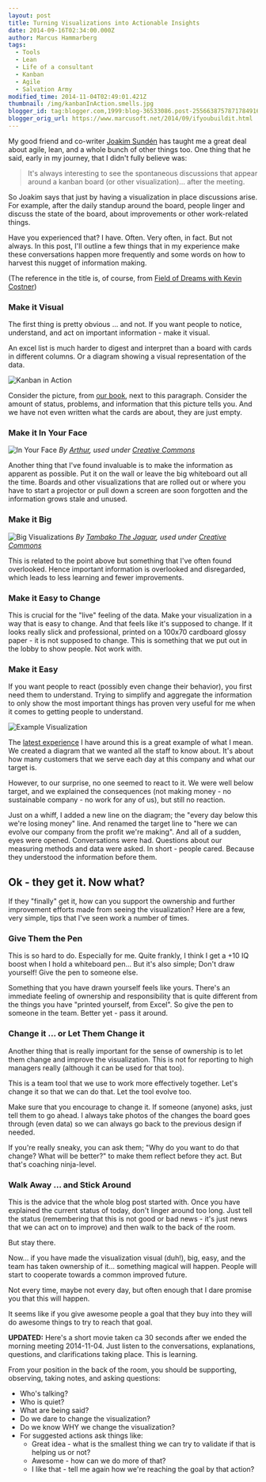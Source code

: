 ```yaml
---
layout: post
title: Turning Visualizations into Actionable Insights
date: 2014-09-16T02:34:00.000Z
author: Marcus Hammarberg
tags:
  - Tools
  - Lean
  - Life of a consultant
  - Kanban
  - Agile
  - Salvation Army
modified_time: 2014-11-04T02:49:01.421Z
thumbnail: /img/kanbanInAction.smells.jpg
blogger_id: tag:blogger.com,1999:blog-36533086.post-2556638757871784916
blogger_orig_url: https://www.marcusoft.net/2014/09/ifyoubuildit.html
---
```


My good friend and co-writer [Joakim Sundén](http://joakimsunden.com/) has taught me a great deal about agile, lean, and a whole bunch of other things too. One thing that he said, early in my journey, that I didn't fully believe was:

> It's always interesting to see the spontaneous discussions that appear around a kanban board (or other visualization)... after the meeting.

So Joakim says that just by having a visualization in place discussions arise. For example, after the daily standup around the board, people linger and discuss the state of the board, about improvements or other work-related things.

Have you experienced that? I have. Often. Very often, in fact. But not always. In this post, I'll outline a few things that in my experience make these conversations happen more frequently and some words on how to harvest this nugget of information making.

(The reference in the title is, of course, from [Field of Dreams with Kevin Costner](https://www.marcusoft.net/2014/09/simplerQuestion.html))

### Make it Visual

The first thing is pretty obvious ... and not. If you want people to notice, understand, and act on important information - make it visual.

An excel list is much harder to digest and interpret than a board with cards in different columns. Or a diagram showing a visual representation of the data.

![Kanban in Action](/img/kanbanInAction.smells.jpg)

Consider the picture, from [our book](http://www.amazon.com/Kanban-Action-Marcus-Hammarberg/dp/1617291056/), next to this paragraph. Consider the amount of status, problems, and information that this picture tells you. And we have not even written what the cards are about, they are just empty.

### Make it In Your Face

![In Your Face](/img/206413799_7c68420938_z.jpg)
*By [Arthur](https://www.flickr.com/photos/nycarthur), used under [Creative Commons](https://creativecommons.org/licenses/by-nc-sa/2.0/)*

Another thing that I've found invaluable is to make the information as apparent as possible. Put it on the wall or leave the big whiteboard out all the time. Boards and other visualizations that are rolled out or where you have to start a projector or pull down a screen are soon forgotten and the information grows stale and unused.

### Make it Big

![Big Visualizations](/img/5550789546_9dccc9f90e_z.jpg)
*By [Tambako The Jaguar](https://www.flickr.com/photos/tambako), used under [Creative Commons](https://creativecommons.org/licenses/by-nd/2.0/)*

This is related to the point above but something that I've often found overlooked. Hence important information is overlooked and disregarded, which leads to less learning and fewer improvements.

### Make it Easy to Change

This is crucial for the "live" feeling of the data. Make your visualization in a way that is easy to change. And that feels like it's supposed to change. If it looks really slick and professional, printed on a 100x70 cardboard glossy paper - it is not supposed to change. This is something that we put out in the lobby to show people. Not work with.

### Make it Easy

If you want people to react (possibly even change their behavior), you first need them to understand. Trying to simplify and aggregate the information to only show the most important things has proven very useful for me when it comes to getting people to understand.

![Example Visualization](/img/board.png)

The [latest experience](https://www.marcusoft.net/2014/09/simplerQuestion.html) I have around this is a great example of what I mean. We created a diagram that we wanted all the staff to know about. It's about how many customers that we serve each day at this company and what our target is.

However, to our surprise, no one seemed to react to it. We were well below target, and we explained the consequences (not making money - no sustainable company - no work for any of us), but still no reaction.

Just on a whiff, I added a new line on the diagram; the "every day below this we're losing money" line. And renamed the target line to "here we can evolve our company from the profit we're making". And all of a sudden, eyes were opened. Conversations were had. Questions about our measuring methods and data were asked. In short - people cared. Because they understood the information before them.

## Ok - they get it. Now what?

If they "finally" get it, how can you support the ownership and further improvement efforts made from seeing the visualization? Here are a few, very simple, tips that I've seen work a number of times.

### Give Them the Pen

This is so hard to do. Especially for me. Quite frankly, I think I get a +10 IQ boost when I hold a whiteboard pen... But it's also simple; Don't draw yourself! Give the pen to someone else.

Something that you have drawn yourself feels like yours. There's an immediate feeling of ownership and responsibility that is quite different from the things you have "printed yourself, from Excel". So give the pen to someone in the team. Better yet - pass it around.

### Change it ... or Let Them Change it

Another thing that is really important for the sense of ownership is to let them change and improve the visualization. This is not for reporting to high managers really (although it can be used for that too).

This is a team tool that we use to work more effectively together. Let's change it so that we can do that. Let the tool evolve too.

Make sure that you encourage to change it. If someone (anyone) asks, just tell them to go ahead. I always take photos of the changes the board goes through (even data) so we can always go back to the previous design if needed.

If you're really sneaky, you can ask them; "Why do you want to do that change? What will be better?" to make them reflect before they act. But that's coaching ninja-level.

### Walk Away ... and Stick Around

This is the advice that the whole blog post started with. Once you have explained the current status of today, don't linger around too long. Just tell the status (remembering that this is not good or bad news - it's just news that we can act on to improve) and then walk to the back of the room.

But stay there.

Now... if you have made the visualization visual (duh!), big, easy, and the team has taken ownership of it... something magical will happen. People will start to cooperate towards a common improved future.

Not every time, maybe not every day, but often enough that I dare promise you that this will happen.

It seems like if you give awesome people a goal that they buy into they will do awesome things to try to reach that goal.

**UPDATED:** Here's a short movie taken ca 30 seconds after we ended the morning meeting 2014-11-04. Just listen to the conversations, explanations, questions, and clarifications taking place. This is learning.

From your position in the back of the room, you should be supporting, observing, taking notes, and asking questions:

- Who's talking?
- Who is quiet?
- What are being said?
- Do we dare to change the visualization?
- Do we know WHY we change the visualization?
- For suggested actions ask things like:
  - Great idea - what is the smallest thing we can try to validate if that is helping us or not?
  - Awesome - how can we do more of that?
  - I like that - tell me again how we're reaching the goal by that action?
